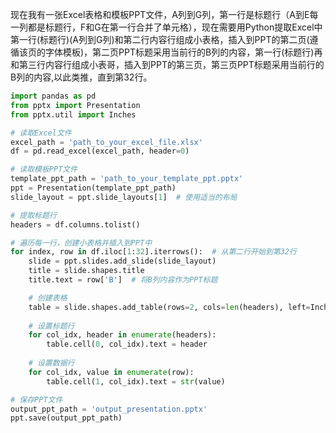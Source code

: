 现在我有一张Excel表格和模板PPT文件，A列到G列，第一行是标题行（A到E每一列都是标题行，F和G在第一行合并了单元格），现在需要用Python提取Excel中第一行(标题行)(A列到G列)和第二行内容行组成小表格，插入到PPT的第二页(遵循该页的字体模板)，第二页PPT标题采用当前行的B列的内容，第一行(标题行)再和第三行内容行组成小表哥，插入到PPT的第三页，第三页PPT标题采用当前行的B列的内容,以此类推，直到第32行。

``` python
import pandas as pd
from pptx import Presentation
from pptx.util import Inches

# 读取Excel文件
excel_path = 'path_to_your_excel_file.xlsx'
df = pd.read_excel(excel_path, header=0)

# 读取模板PPT文件
template_ppt_path = 'path_to_your_template_ppt.pptx'
ppt = Presentation(template_ppt_path)
slide_layout = ppt.slide_layouts[1]  # 使用适当的布局

# 提取标题行
headers = df.columns.tolist()

# 遍历每一行，创建小表格并插入到PPT中
for index, row in df.iloc[1:32].iterrows():  # 从第二行开始到第32行
    slide = ppt.slides.add_slide(slide_layout)
    title = slide.shapes.title
    title.text = row['B']  # 将B列内容作为PPT标题

    # 创建表格
    table = slide.shapes.add_table(rows=2, cols=len(headers), left=Inches(1), top=Inches(1.5), width=Inches(8), height=Inches(1.0)).table
    
    # 设置标题行
    for col_idx, header in enumerate(headers):
        table.cell(0, col_idx).text = header
    
    # 设置数据行
    for col_idx, value in enumerate(row):
        table.cell(1, col_idx).text = str(value)

# 保存PPT文件
output_ppt_path = 'output_presentation.pptx'
ppt.save(output_ppt_path)
```
